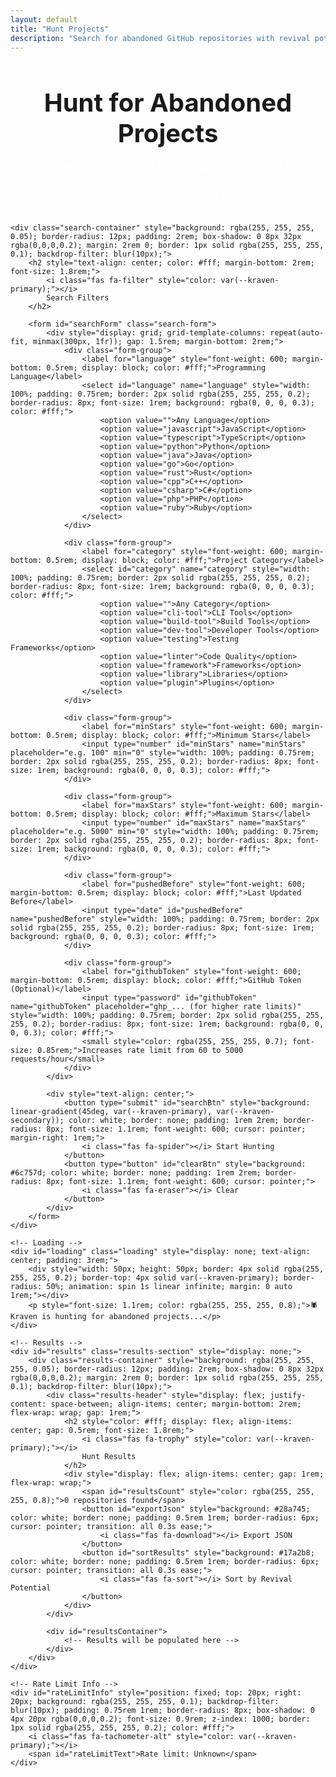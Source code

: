 ```yaml
---
layout: default
title: "Hunt Projects"
description: "Search for abandoned GitHub repositories with revival potential"
---
```


<div id="hunt-app">
    <div class="hunt-intro" style="text-align: center; margin-bottom: 2rem;">
        <h1 style="color: var(--kraven-primary); font-size: 2.5rem; margin-bottom: 1rem;">
            <i class="fas fa-search"></i> Hunt for Abandoned Projects
        </h1>
        <p style="font-size: 1.2rem; color: rgba(255, 255, 255, 0.8); max-width: 600px; margin: 0 auto;">
            Discover abandoned GitHub repositories with high revival potential. Use our advanced filters to find the perfect project to adopt and revitalize.
        </p>
    </div>

    <div class="search-container" style="background: rgba(255, 255, 255, 0.05); border-radius: 12px; padding: 2rem; box-shadow: 0 8px 32px rgba(0,0,0,0.2); margin: 2rem 0; border: 1px solid rgba(255, 255, 255, 0.1); backdrop-filter: blur(10px);">
        <h2 style="text-align: center; color: #fff; margin-bottom: 2rem; font-size: 1.8rem;">
            <i class="fas fa-filter" style="color: var(--kraven-primary);"></i>
            Search Filters
        </h2>
        
        <form id="searchForm" class="search-form">
            <div style="display: grid; grid-template-columns: repeat(auto-fit, minmax(300px, 1fr)); gap: 1.5rem; margin-bottom: 2rem;">
                <div class="form-group">
                    <label for="language" style="font-weight: 600; margin-bottom: 0.5rem; display: block; color: #fff;">Programming Language</label>
                    <select id="language" name="language" style="width: 100%; padding: 0.75rem; border: 2px solid rgba(255, 255, 255, 0.2); border-radius: 8px; font-size: 1rem; background: rgba(0, 0, 0, 0.3); color: #fff;">
                        <option value="">Any Language</option>
                        <option value="javascript">JavaScript</option>
                        <option value="typescript">TypeScript</option>
                        <option value="python">Python</option>
                        <option value="java">Java</option>
                        <option value="go">Go</option>
                        <option value="rust">Rust</option>
                        <option value="cpp">C++</option>
                        <option value="csharp">C#</option>
                        <option value="php">PHP</option>
                        <option value="ruby">Ruby</option>
                    </select>
                </div>

                <div class="form-group">
                    <label for="category" style="font-weight: 600; margin-bottom: 0.5rem; display: block; color: #fff;">Project Category</label>
                    <select id="category" name="category" style="width: 100%; padding: 0.75rem; border: 2px solid rgba(255, 255, 255, 0.2); border-radius: 8px; font-size: 1rem; background: rgba(0, 0, 0, 0.3); color: #fff;">
                        <option value="">Any Category</option>
                        <option value="cli-tool">CLI Tools</option>
                        <option value="build-tool">Build Tools</option>
                        <option value="dev-tool">Developer Tools</option>
                        <option value="testing">Testing Frameworks</option>
                        <option value="linter">Code Quality</option>
                        <option value="framework">Frameworks</option>
                        <option value="library">Libraries</option>
                        <option value="plugin">Plugins</option>
                    </select>
                </div>

                <div class="form-group">
                    <label for="minStars" style="font-weight: 600; margin-bottom: 0.5rem; display: block; color: #fff;">Minimum Stars</label>
                    <input type="number" id="minStars" name="minStars" placeholder="e.g. 100" min="0" style="width: 100%; padding: 0.75rem; border: 2px solid rgba(255, 255, 255, 0.2); border-radius: 8px; font-size: 1rem; background: rgba(0, 0, 0, 0.3); color: #fff;">
                </div>

                <div class="form-group">
                    <label for="maxStars" style="font-weight: 600; margin-bottom: 0.5rem; display: block; color: #fff;">Maximum Stars</label>
                    <input type="number" id="maxStars" name="maxStars" placeholder="e.g. 5000" min="0" style="width: 100%; padding: 0.75rem; border: 2px solid rgba(255, 255, 255, 0.2); border-radius: 8px; font-size: 1rem; background: rgba(0, 0, 0, 0.3); color: #fff;">
                </div>

                <div class="form-group">
                    <label for="pushedBefore" style="font-weight: 600; margin-bottom: 0.5rem; display: block; color: #fff;">Last Updated Before</label>
                    <input type="date" id="pushedBefore" name="pushedBefore" style="width: 100%; padding: 0.75rem; border: 2px solid rgba(255, 255, 255, 0.2); border-radius: 8px; font-size: 1rem; background: rgba(0, 0, 0, 0.3); color: #fff;">
                </div>

                <div class="form-group">
                    <label for="githubToken" style="font-weight: 600; margin-bottom: 0.5rem; display: block; color: #fff;">GitHub Token (Optional)</label>
                    <input type="password" id="githubToken" name="githubToken" placeholder="ghp_... (for higher rate limits)" style="width: 100%; padding: 0.75rem; border: 2px solid rgba(255, 255, 255, 0.2); border-radius: 8px; font-size: 1rem; background: rgba(0, 0, 0, 0.3); color: #fff;">
                    <small style="color: rgba(255, 255, 255, 0.7); font-size: 0.85rem;">Increases rate limit from 60 to 5000 requests/hour</small>
                </div>
            </div>

            <div style="text-align: center;">
                <button type="submit" id="searchBtn" style="background: linear-gradient(45deg, var(--kraven-primary), var(--kraven-secondary)); color: white; border: none; padding: 1rem 2rem; border-radius: 8px; font-size: 1.1rem; font-weight: 600; cursor: pointer; margin-right: 1rem;">
                    <i class="fas fa-spider"></i> Start Hunting
                </button>
                <button type="button" id="clearBtn" style="background: #6c757d; color: white; border: none; padding: 1rem 2rem; border-radius: 8px; font-size: 1.1rem; font-weight: 600; cursor: pointer;">
                    <i class="fas fa-eraser"></i> Clear
                </button>
            </div>
        </form>
    </div>

    <!-- Loading -->
    <div id="loading" class="loading" style="display: none; text-align: center; padding: 3rem;">
        <div style="width: 50px; height: 50px; border: 4px solid rgba(255, 255, 255, 0.2); border-top: 4px solid var(--kraven-primary); border-radius: 50%; animation: spin 1s linear infinite; margin: 0 auto 1rem;"></div>
        <p style="font-size: 1.1rem; color: rgba(255, 255, 255, 0.8);">🕷️ Kraven is hunting for abandoned projects...</p>
    </div>

    <!-- Results -->
    <div id="results" class="results-section" style="display: none;">
        <div class="results-container" style="background: rgba(255, 255, 255, 0.05); border-radius: 12px; padding: 2rem; box-shadow: 0 8px 32px rgba(0,0,0,0.2); margin: 2rem 0; border: 1px solid rgba(255, 255, 255, 0.1); backdrop-filter: blur(10px);">
            <div class="results-header" style="display: flex; justify-content: space-between; align-items: center; margin-bottom: 2rem; flex-wrap: wrap; gap: 1rem;">
                <h2 style="color: #fff; display: flex; align-items: center; gap: 0.5rem; font-size: 1.8rem;">
                    <i class="fas fa-trophy" style="color: var(--kraven-primary);"></i>
                    Hunt Results
                </h2>
                <div style="display: flex; align-items: center; gap: 1rem; flex-wrap: wrap;">
                    <span id="resultsCount" style="color: rgba(255, 255, 255, 0.8);">0 repositories found</span>
                    <button id="exportJson" style="background: #28a745; color: white; border: none; padding: 0.5rem 1rem; border-radius: 6px; cursor: pointer; transition: all 0.3s ease;">
                        <i class="fas fa-download"></i> Export JSON
                    </button>
                    <button id="sortResults" style="background: #17a2b8; color: white; border: none; padding: 0.5rem 1rem; border-radius: 6px; cursor: pointer; transition: all 0.3s ease;">
                        <i class="fas fa-sort"></i> Sort by Revival Potential
                    </button>
                </div>
            </div>
            
            <div id="resultsContainer">
                <!-- Results will be populated here -->
            </div>
        </div>
    </div>

    <!-- Rate Limit Info -->
    <div id="rateLimitInfo" style="position: fixed; top: 20px; right: 20px; background: rgba(255, 255, 255, 0.1); backdrop-filter: blur(10px); padding: 0.75rem 1rem; border-radius: 8px; box-shadow: 0 4px 20px rgba(0,0,0,0.2); font-size: 0.9rem; z-index: 1000; border: 1px solid rgba(255, 255, 255, 0.2); color: #fff;">
        <i class="fas fa-tachometer-alt" style="color: var(--kraven-primary);"></i>
        <span id="rateLimitText">Rate limit: Unknown</span>
    </div>
</div>

<!-- Include the original JavaScript -->
<script src="{{ '/js/github-api.js' | relative_url }}"></script>
<script src="{{ '/js/app.js' | relative_url }}"></script>

<style>
@keyframes spin {
    0% { transform: rotate(0deg); }
    100% { transform: rotate(360deg); }
}

.repo-card {
    background: rgba(255, 255, 255, 0.08);
    border-radius: 12px;
    padding: 1.5rem;
    margin-bottom: 1.5rem;
    box-shadow: 0 5px 15px rgba(0,0,0,0.3);
    border: 1px solid rgba(255, 255, 255, 0.1);
    transition: all 0.3s ease;
    backdrop-filter: blur(10px);
}

.repo-card:hover {
    transform: translateY(-5px);
    box-shadow: 0 10px 25px rgba(0,0,0,0.4);
    border-color: var(--kraven-primary);
    background: rgba(255, 255, 255, 0.12);
}

.repo-header {
    display: flex;
    justify-content: space-between;
    align-items: flex-start;
    margin-bottom: 1rem;
    flex-wrap: wrap;
    gap: 1rem;
}

.repo-title a {
    color: var(--kraven-primary);
    text-decoration: none;
    font-size: 1.3rem;
    font-weight: bold;
}

.repo-title a:hover {
    text-decoration: underline;
}

.repo-status {
    padding: 0.5rem 1rem;
    border-radius: 20px;
    font-size: 0.85rem;
    font-weight: bold;
    text-transform: uppercase;
}

.status-prime {
    background: #28a745;
    color: white;
}

.status-maybe {
    background: #ffc107;
    color: #333;
}

.status-skip {
    background: #dc3545;
    color: white;
}

.repo-stats {
    display: grid;
    grid-template-columns: repeat(auto-fit, minmax(120px, 1fr));
    gap: 1rem;
    margin: 1rem 0;
}

.stat {
    text-align: center;
    padding: 0.75rem;
    background: rgba(0, 0, 0, 0.3);
    border-radius: 8px;
    border: 1px solid rgba(255, 255, 255, 0.1);
}

.stat-value {
    font-size: 1.2rem;
    font-weight: bold;
    color: var(--kraven-primary);
    display: block;
}

.stat-label {
    font-size: 0.85rem;
    color: rgba(255, 255, 255, 0.7);
}
</style>

